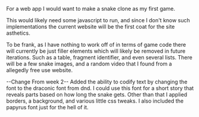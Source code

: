 For a web app I would want to make a snake clone as my first game.

This would likely need some javascript to run, and since I don't know such implementations the current website will be the first coat for the site asthetics.

To be frank, as I have nothing to work off of in terms of game code there will currently be just filler elements which will likely be removed in future iterations. Such as a table, fragment identifier, and even several lists. There will be a few snake images, and a random video that I found from a allegedly free use website.

--Change From week 2--
Added the ability to codify text by changing the font to the draconic font from dnd. I could use this font for a short story that reveals parts based on how long the snake gets. Other than that I applied borders, a background, and various little css tweaks. I also included the papyrus font just for the hell of it. 